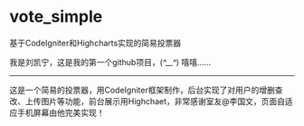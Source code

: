# vote_simple
基于CodeIgniter和Highcharts实现的简易投票器

我是刘凯宁，这是我的第一个github项目，(*^__^*) 嘻嘻……
**************
这是一个简易的投票器，用CodeIgniter框架制作，后台实现了对用户的增删查改、上传图片等功能，前台展示用Highchaet，非常感谢室友@李国文，页面自适应手机屏幕由他完美实现！

